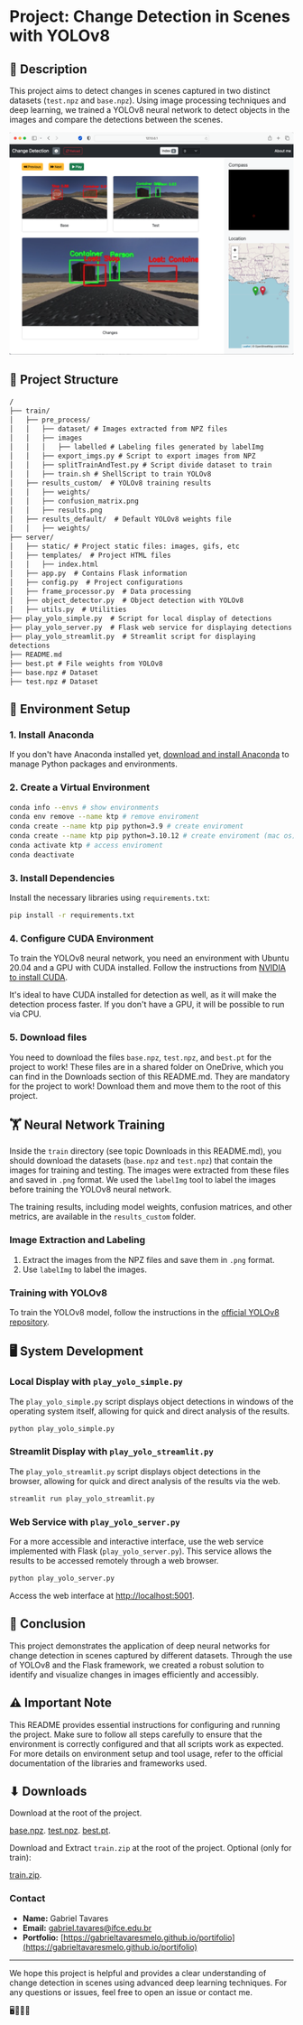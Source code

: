 # Project: Change Detection in Scenes with YOLOv8

## 📄 Description

This project aims to detect changes in scenes captured in two distinct datasets (`test.npz` and `base.npz`). Using image processing techniques and deep learning, we trained a YOLOv8 neural network to detect objects in the images and compare the detections between the scenes.

![Alt text](sample_app.png?raw=true "MyApp")

## 📂 Project Structure

```
/
├── train/
│   ├── pre_process/
│   │   ├── dataset/ # Images extracted from NPZ files
│   │   ├── images 
│   │   │   ├── labelled # Labeling files generated by labelImg
│   │   ├── export_imgs.py # Script to export images from NPZ
│   │   ├── splitTrainAndTest.py # Script divide dataset to train
│   │   ├── train.sh # ShellScript to train YOLOv8
│   ├── results_custom/  # YOLOv8 training results
│   │   ├── weights/
│   │   ├── confusion_matrix.png
│   │   ├── results.png
│   ├── results_default/  # Default YOLOv8 weights file
│   │   ├── weights/
├── server/
│   ├── static/ # Project static files: images, gifs, etc
│   ├── templates/  # Project HTML files
│   │   ├── index.html
│   ├── app.py  # Contains Flask information
│   ├── config.py  # Project configurations
│   ├── frame_processor.py  # Data processing
│   ├── object_detector.py  # Object detection with YOLOv8
│   ├── utils.py  # Utilities
├── play_yolo_simple.py  # Script for local display of detections
├── play_yolo_server.py  # Flask web service for displaying detections
├── play_yolo_streamlit.py  # Streamlit script for displaying detections
├── README.md
├── best.pt # File weights from YOLOv8
├── base.npz # Dataset 
├── test.npz # Dataset 
```

## 🚀 Environment Setup

### 1. Install Anaconda

If you don't have Anaconda installed yet, [download and install Anaconda](https://www.anaconda.com/products/distribution#download-section) to manage Python packages and environments.

### 2. Create a Virtual Environment

```bash
conda info --envs # show environments
conda env remove --name ktp # remove enviroment
conda create --name ktp pip python=3.9 # create enviroment
conda create --name ktp pip python=3.10.12 # create enviroment (mac os)
conda activate ktp # access enviroment
conda deactivate
```

### 3. Install Dependencies

Install the necessary libraries using `requirements.txt`:

```bash
pip install -r requirements.txt
```

### 4. Configure CUDA Environment

To train the YOLOv8 neural network, you need an environment with Ubuntu 20.04 and a GPU with CUDA installed. Follow the instructions from [NVIDIA to install CUDA](https://developer.nvidia.com/cuda-downloads).

It's ideal to have CUDA installed for detection as well, as it will make the detection process faster. If you don't have a GPU, it will be possible to run via CPU.

### 5. Download files

You need to download the files `base.npz`, `test.npz`, and `best.pt` for the project to work! These files are in a shared folder on OneDrive, which you can find in the Downloads section of this README.md. They are mandatory for the project to work! Download them and move them to the root of this project.

## 🏋️ Neural Network Training

Inside the `train` directory (see topic Downloads in this README.md), you should download the datasets (`base.npz` and `test.npz`) that contain the images for training and testing. The images were extracted from these files and saved in `.png` format. We used the `labelImg` tool to label the images before training the YOLOv8 neural network.

The training results, including model weights, confusion matrices, and other metrics, are available in the `results_custom` folder.

### Image Extraction and Labeling

1. Extract the images from the NPZ files and save them in `.png` format.
2. Use `labelImg` to label the images.

### Training with YOLOv8

To train the YOLOv8 model, follow the instructions in the [official YOLOv8 repository](https://github.com/ultralytics/yolov8).

## 🖥️ System Development

### Local Display with `play_yolo_simple.py`

The `play_yolo_simple.py` script displays object detections in windows of the operating system itself, allowing for quick and direct analysis of the results.

```bash
python play_yolo_simple.py
```

### Streamlit Display with `play_yolo_streamlit.py`

The `play_yolo_streamlit.py` script displays object detections in the browser, allowing for quick and direct analysis of the results via the web.

```bash
streamlit run play_yolo_streamlit.py
```

### Web Service with `play_yolo_server.py`

For a more accessible and interactive interface, use the web service implemented with Flask (`play_yolo_server.py`). This service allows the results to be accessed remotely through a web browser.

```bash
python play_yolo_server.py
```

Access the web interface at [http://localhost:5001](http://localhost:5001).

## 📝 Conclusion

This project demonstrates the application of deep neural networks for change detection in scenes captured by different datasets. Through the use of YOLOv8 and the Flask framework, we created a robust solution to identify and visualize changes in images efficiently and accessibly.

## ⚠️ Important Note

This README provides essential instructions for configuring and running the project. Make sure to follow all steps carefully to ensure that the environment is correctly configured and that all scripts work as expected. For more details on environment setup and tool usage, refer to the official documentation of the libraries and frameworks used.

## ⬇ Downloads

Download at the root of the project.

[base.npz](https://1drv.ms/u/s!ArAJOiCdbV7IirQHfobggiHMaDLPeA?e=Mvbgop).
[test.npz](https://1drv.ms/u/s!ArAJOiCdbV7IirQI1GNgD8O1Sek7oA?e=sZ5VFk).
[best.pt](https://1drv.ms/u/s!ArAJOiCdbV7IirQgYV9ZWmP0Xr_DRw?e=rRd133).

Download and Extract `train.zip` at the root of the project. Optional (only for train):

[train.zip](https://1drv.ms/u/s!ArAJOiCdbV7IirQ3_IVEV0kzmNYaVA?e=asyCQi).

### Contact

- **Name:** Gabriel Tavares
- **Email:** gabriel.tavares@ifce.edu.br
- **Portfolio:** [https://gabrieltavaresmelo.github.io/portifolio](https://gabrieltavaresmelo.github.io/portifolio)

---

We hope this project is helpful and provides a clear understanding of change detection in scenes using advanced deep learning techniques. For any questions or issues, feel free to open an issue or contact me.

🖥️👩‍💻🚀